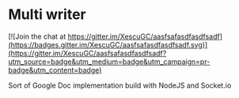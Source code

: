 # Multi writer

[![Join the chat at https://gitter.im/XescuGC/aasfsafasdfasdfsadf](https://badges.gitter.im/XescuGC/aasfsafasdfasdfsadf.svg)](https://gitter.im/XescuGC/aasfsafasdfasdfsadf?utm_source=badge&utm_medium=badge&utm_campaign=pr-badge&utm_content=badge)

Sort of Google Doc implementation build with NodeJS and Socket.io
